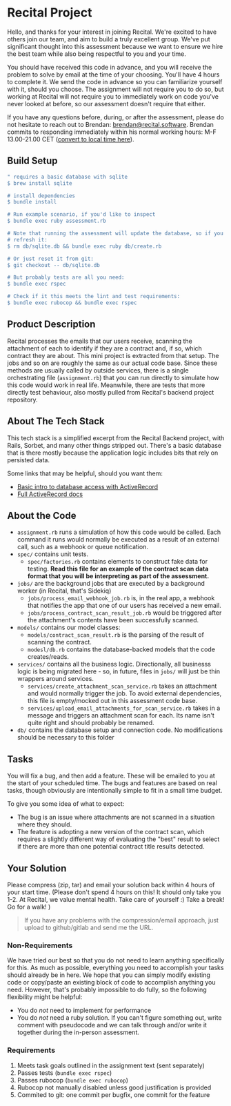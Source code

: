# Recital Project

Hello, and thanks for your interest in joining Recital. We're excited to have others join our team,
and aim to build a truly excellent group. We've put significant thought into this assessment because
we want to ensure we hire the best team while also being respectful to you and your time.

You should have received this code in advance, and you will receive the problem to solve by email
at the time of your choosing. You'll have 4 hours to complete it. We send the code in advance so
you can familiarize yourself with it, should you choose. The assignment will not require you to do
so, but working at Recital will not require you to immediately work on code you've never looked at
before, so our assessment doesn't require that either.

If you have any questions before, during, or after the assessment, please do not hesitate to reach
out to Brendan: brendan@recital.software. Brendan commits to responding immediately within his
normal working hours: M-F 13.00-21.00 CET
([convert to local time here](https://www.thetimezoneconverter.com/)).

## Build Setup

```bash
" requires a basic database with sqlite
$ brew install sqlite

# install dependencies
$ bundle install

# Run example scenario, if you'd like to inspect
$ bundle exec ruby assessment.rb

# Note that running the assessment will update the database, so if you want to
# refresh it:
$ rm db/sqlite.db && bundle exec ruby db/create.rb

# Or just reset it from git:
$ git checkout -- db/sqlite.db

# But probably tests are all you need:
$ bundle exec rspec

# Check if it this meets the lint and test requirements:
$ bundle exec rubocop && bundle exec rspec
```

## Product Description

Recital processes the emails that our users receive, scanning the attachment of
each to identify if they are a contract and, if so, which contract they are
about. This mini project is extracted from that setup. The jobs and so on are
roughly the same as our actual code base. Since these methods are usually called
by outside services, there is a single orchestrating file (`assignment.rb`) that
you can run directly to simulate how this code would work in real life.
Meanwhile, there are tests that more directly test behaviour, also mostly pulled
from Recital's backend project repository.

## About The Tech Stack

This tech stack is a simplified excerpt from the Recital Backend project, with
Rails, Sorbet, and many other things stripped out. There's a basic database that
is there mostly because the application logic includes bits that rely on
persisted data.

Some links that may be helpful, should you want them:

- [Basic intro to database access with
  ActiveRecord](https://www.devdungeon.com/content/ruby-activerecord-without-rails-tutorial)
- [Full ActiveRecord
  docs](https://guides.rubyonrails.org/active_record_basics.html)

## About the Code

- `assignment.rb` runs a simulation of how this code would be called. Each
  command it runs would normally be executed as a result of an external call,
  such as a webhook or queue notification.
- `spec/` contains unit tests.
  - `spec/factories.rb` contains elements to construct fake data for testing.
    **Read this file for an example of the contract scan data format that you
    will be interpreting as part of the assessment.**
- `jobs/` are the background jobs that are executed by a background worker (in
  Recital, that's Sidekiq)
  - `jobs/process_email_webhook_job.rb` is, in the real app, a webhook that
    notifies the app that one of our users has received a new email.
  - `jobs/process_contract_scan_result_job.rb` would be triggered after the
    attachment's contents have been successfully scanned.
- `models/` contains our model classes:
  - `models/contract_scan_result.rb` is the parsing of the result of scanning the
  contract.
  - `modesl/db.rb` contains the database-backed models that the code
    creates/reads.
- `services/` contains all the business logic. Directionally, all businesss
  logic is being migrated here - so, in future, files in `jobs/` will just be
  thin wrappers around services.
  - `services/create_attachment_scan_service.rb` takes an attachment and would
    normally trigger the job. To avoid external dependencies, this file is
    empty/mocked out in this assessment code base.
  - `services/upload_email_attachments_for_scan_service.rb` takes in a message
    and triggers an attachment scan for each. Its name isn't quite right and
    should probably be renamed.
- `db/` contains the database setup and connection code. No modifications should
  be necessary to this folder

## Tasks

You will fix a bug, and then add a feature. These will be emailed to you at the start of your
scheduled time. The bugs and features are based on real tasks, though obviously are intentionally
simple to fit in a small time budget.

To give you some idea of what to expect:
- The bug is an issue where attachments are not scanned in a situation where they should.
- The feature is adopting a new version of the contract scan, which requires a
  slightly different way of evaluating the "best" result to select if there are
  more than one potential contract title results detected.

## Your Solution

Please compress (zip, tar) and email your solution back within 4 hours of your start time.
(Please don't spend 4 hours on this! It should only take you 1-2. At Recital, we value mental
health. Take care of yourself :) Take a break! Go for a walk! )

> If you have any problems with the compression/email approach, just upload to github/gitlab and
> send me the URL.

### Non-Requirements

We have tried our best so that you do not need to learn anything specifically for this. As much as
possible, everything you need to accomplish your tasks should already be in here. We hope that you
can simply modify existing code or copy/paste an existing block of code to accomplish anything you
need. However, that's probably impossible to do fully, so the following flexibility might be
helpful:

- You do _not_ need to implement for performance
- You do _not_ need a ruby solution. If you can't figure something out, write
  comment with pseudocode and we can talk through and/or write it together
  during the in-person assessment.

### Requirements

1. Meets task goals outlined in the assignment text (sent separately)
1. Passes tests (`bundle exec rspec`)
1. Passes rubocop (`bundle exec rubocop`)
1. Rubocop not manually disabled unless good justification is provided
1. Commited to git: one commit per bugfix, one commit for the feature
